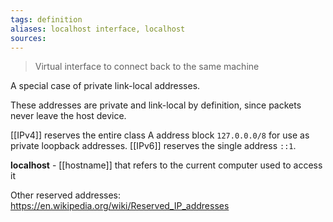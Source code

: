 ```yaml
---
tags: definition
aliases: localhost interface, localhost
sources: 
---
```


> Virtual interface to connect back to the same machine

A special case of private link-local addresses.

These addresses are private and link-local by definition, since packets never leave the host device.

[[IPv4]] reserves the entire class A address block `127.0.0.0/8` for use as private loopback addresses.
[[IPv6]] reserves the single address `::1`.

**localhost** - [[hostname]] that refers to the current computer used to access it

Other reserved addresses: https://en.wikipedia.org/wiki/Reserved_IP_addresses
